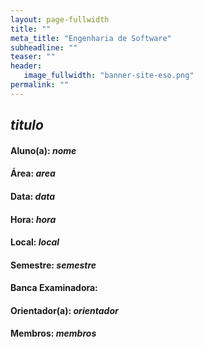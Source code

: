 ```yaml
---
layout: page-fullwidth
title: ""
meta_title: "Engenharia de Software"
subheadline: ""
teaser: ""
header:
   image_fullwidth: "banner-site-eso.png"
permalink: ""
---
```


## $titulo$

#### Aluno(a): $nome$

#### Área: $area$

#### Data: $data$

#### Hora: $hora$

#### Local: $local$

#### Semestre: $semestre$

#### Banca Examinadora:

#### Orientador(a): $orientador$

#### Membros: $membros$